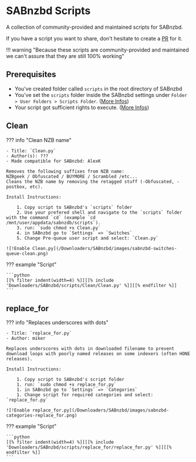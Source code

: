 # SABnzbd Scripts

A collection of community-provided and maintained scripts for SABnzbd.

If you have a script you want to share, don't hesitate to create a [PR](https://github.com/TRaSH-Guides/Guides/blob/master/CONTRIBUTING.md) for it.

!!! warning "Because these scripts are community-provided and maintained we can't assure that they are still 100% working"

## Prerequisites

- You've created folder called `scripts` in the root directory of SABnzbd
- You've set the `scripts` folder inside the SABnzbd settings under `Folder > User Folders > Scripts Folder`. ([More Infos](https://sabnzbd.org/wiki/configuration/4.3/folders))
- Your script got sufficient rights to execute. ([More Infos](https://sabnzbd.org/wiki/configuration/4.3/scripts/post-processing-scripts))

## Clean

??? info "Clean NZB name"

    - Title: `Clean.py`
    - Author(s): ???
    - Made compatible for SABnzbd: AlexK

    Removes the following suffixes from NZB name:
    NZBgeek / Obfuscated / BUYMORE / Scrambled /etc...
    Cleans the NZB name by removing the retagged stuff (-Obfuscated, -postbox, etc).

    Install Instructions:

        1. Copy script to SABnzbd's `scripts` folder
        2. Use your prefered shell and navigate to the `scripts` folder with the command `cd` (example `cd /mnt/user/appdata/sabnzdb/scripts`).
        3. run: `sudo chmod +x Clean.py`
        4. in SABnzbd go to `Settings` => `Switches`
        5. Change Pre-queue user script and select: `Clean.py`

    ![!Enable Clean.py](/Downloaders/SABnzbd/images/sabnzbd-switches-queue-clean.png)

??? example "Script"

    ```python
    [[% filter indent(width=4) %]][[% include 'Downloaders/SABnzbd/scripts/Clean/Clean.py' %]][[% endfilter %]]
    ```

## replace_for

??? info "Replaces underscores with dots"

    - Title: `replace_for.py`
    - Author: miker

    Replaces underscores with dots in downloaded filename to prevent download loops with poorly named releases on some indexers (often HONE releases).

    Install Instructions:

        1. Copy script to SABnzbd's script folder
        1. run: `sudo chmod +x replace_for.py`
        1. in SABnzbd go to `Settings` => `Categories`
        1. Change script for required categories and select: `replace_for.py`

    ![!Enable replace_for.py](/Downloaders/SABnzbd/images/sabnzbd-categories-replace_for.png)

??? example "Script"

    ```python
    [[% filter indent(width=4) %]][[% include 'Downloaders/SABnzbd/scripts/replace_for/replace_for.py' %]][[% endfilter %]]
    ```
